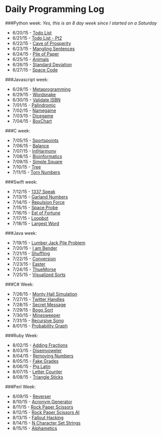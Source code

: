 # Daily Programming Log
###Python week:
*Yes, this is an 8 day week since I started on a Saturday*
* 6/20/15 - [Todo List](https://github.com/trvrsalom/dailyprogrammer/tree/master/Week_1/6_20_15)
* 6/21/15 - [Todo List - Pt2](https://github.com/trvrsalom/dailyprogrammer/tree/master/Week_1/6_21_15)
* 6/22/15 - [Cave of Prosperity](https://github.com/trvrsalom/dailyprogrammer/tree/master/Week_1/6_22_15)
* 6/23/15 - [Mangling Sentences](https://github.com/trvrsalom/dailyprogrammer/tree/master/Week_1/6_23_15)
* 6/24/15 - [Pile of Paper](https://github.com/trvrsalom/dailyprogrammer/tree/master/Week_1/6_24_15)
* 6/25/15 - [Animals](https://github.com/trvrsalom/dailyprogrammer/tree/master/Week_1/6_25_15)
* 6/26/15 - [Standard Deviation](https://github.com/trvrsalom/dailyprogrammer/tree/master/Week_1/6_26_15)
* 6/27/15 - [Space Code](https://github.com/trvrsalom/dailyprogrammer/tree/master/Week_1/6_27_15)

###Javascript week:
* 6/28/15 - [Metaprogramming](https://github.com/trvrsalom/dailyprogrammer/tree/master/Week_2/6_28_15)
* 6/29/15 - [Wordsnake](https://github.com/trvrsalom/dailyprogrammer/tree/master/Week_2/6_29_15)
* 6/30/15 - [Validate ISBN](https://github.com/trvrsalom/dailyprogrammer/tree/master/Week_2/6_30_15)
* 7/01/15 - [Palindromic](https://github.com/trvrsalom/dailyprogrammer/tree/master/Week_2/7_1_15)
* 7/02/15 - [Namegame](https://github.com/trvrsalom/dailyprogrammer/tree/master/Week_2/7_2_15)
* 7/03/15 - [Dicegame](https://github.com/trvrsalom/dailyprogrammer/tree/master/Week_2/7_3_15)
* 7/04/15 - [BoxChart](https://github.com/trvrsalom/dailyprogrammer/tree/master/Week_2/7_4_15)

###C week:
* 7/05/15 - [Sportspoints](https://github.com/trvrsalom/dailyprogrammer/tree/master/Week_3/7_5_15)
* 7/06/15 - [Balance](https://github.com/trvrsalom/dailyprogrammer/tree/master/Week_3/7_6_15)
* 7/07/15 - [IntHarmony](https://github.com/trvrsalom/dailyprogrammer/tree/master/Week_3/7_7_15)
* 7/08/15 - [Bioinformatics](https://github.com/trvrsalom/dailyprogrammer/tree/master/Week_3/7_8_15)
* 7/09/15 - [Simple Square](https://github.com/trvrsalom/dailyprogrammer/tree/master/Week_3/7_9_15)
* 7/10/15 - [Tree](https://github.com/trvrsalom/dailyprogrammer/tree/master/Week_3/7_10_15)
* 7/11/15 - [Torn Numbers](https://github.com/trvrsalom/dailyprogrammer/tree/master/Week_3/7_11_15)

###Swift week:
* 7/12/15 - [1337 Speak](https://github.com/trvrsalom/dailyprogrammer/tree/master/Week_4/7_12_15)
* 7/13/15 - [Garland Numbers](https://github.com/trvrsalom/dailyprogrammer/tree/master/Week_4/7_13_15)
* 7/14/15 - [Repulsion Force](https://github.com/trvrsalom/dailyprogrammer/tree/master/Week_4/7_14_15)
* 7/15/15 - [Space Probe](https://github.com/trvrsalom/dailyprogrammer/tree/master/Week_4/7_15_15)
* 7/16/15 - [Eel of Fortune](https://github.com/trvrsalom/dailyprogrammer/tree/master/Week_4/7_16_15)
* 7/17/15 - [Loopbot](https://github.com/trvrsalom/dailyprogrammer/tree/master/Week_4/7_17_15)
* 7/18/15 - [Largest Word](https://github.com/trvrsalom/dailyprogrammer/tree/master/Week_4/7_18_15)

###Java week:
* 7/19/15 - [Lumber Jack Pile Problem](https://github.com/trvrsalom/dailyprogrammer/tree/master/Week_5/7_19_15)
* 7/20/15 - [I am Bender](https://github.com/trvrsalom/dailyprogrammer/tree/master/Week_5/7_20_15)
* 7/21/15 - [Shuffling](https://github.com/trvrsalom/dailyprogrammer/tree/master/Week_5/7_21_15)
* 7/22/15 - [Conversion](https://github.com/trvrsalom/dailyprogrammer/tree/master/Week_5/7_22_15)
* 7/23/15 - [Easter](https://github.com/trvrsalom/dailyprogrammer/tree/master/Week_5/7_23_15)
* 7/24/15 - [ThueMorse](https://github.com/trvrsalom/dailyprogrammer/tree/master/Week_5/7_24_15)
* 7/25/15 - [Visualized Sorts](https://github.com/trvrsalom/dailyprogrammer/tree/master/Week_5/7_25_15)

###C# Week:
* 7/26/15 - [Monty Hall Simulation](https://github.com/trvrsalom/dailyprogrammer/tree/master/Week_6/7_26_15)
* 7/27/15 - [Twitter Handles](https://github.com/trvrsalom/dailyprogrammer/tree/master/Week_6/7_27_15)
* 7/28/15 - [Secret Message](https://github.com/trvrsalom/dailyprogrammer/tree/master/Week_6/7_28_15)
* 7/29/15 - [Bogo Sort](https://github.com/trvrsalom/dailyprogrammer/tree/master/Week_6/7_29_15)
* 7/30/15 - [Minesweeper](https://github.com/trvrsalom/dailyprogrammer/tree/master/Week_6/7_30_15)
* 7/31/15 - [Recursive Song](https://github.com/trvrsalom/dailyprogrammer/tree/master/Week_6/7_31_15)
* 8/01/15 - [Probability Graph](https://github.com/trvrsalom/dailyprogrammer/tree/master/Week_6/8_1_15)

###Ruby Week:
* 8/02/15 - [Adding Fractions](https://github.com/trvrsalom/dailyprogrammer/tree/master/Week_7/8_2_15)
* 8/03/15 - [Disemvoweler](https://github.com/trvrsalom/dailyprogrammer/tree/master/Week_7/8_3_15)
* 8/04/15 - [Removing Numbers](https://github.com/trvrsalom/dailyprogrammer/tree/master/Week_7/8_4_15)
* 8/05/15 - [Fake Grades](https://github.com/trvrsalom/dailyprogrammer/tree/master/Week_7/8_5_15)
* 8/06/15 - [Pig Latin](https://github.com/trvrsalom/dailyprogrammer/tree/master/Week_7/8_6_15)
* 8/07/15 - [Letter Counter](https://github.com/trvrsalom/dailyprogrammer/tree/master/Week_7/8_7_15)
* 8/08/15 - [Triangle Sticks](https://github.com/trvrsalom/dailyprogrammer/tree/master/Week_7/8_8_15)

###Perl Week:
* 8/09/15 - [Reverser](https://github.com/trvrsalom/dailyprogrammer/tree/master/Week_8/8_9_15)
* 8/10/15 - [Acronym Generator](https://github.com/trvrsalom/dailyprogrammer/tree/master/Week_8/8_10_15)
* 8/11/15 - [Rock Paper Scissors](https://github.com/trvrsalom/dailyprogrammer/tree/master/Week_8/8_11_15)
* 8/12/15 - [Rock Paper Scissors AI](https://github.com/trvrsalom/dailyprogrammer/tree/master/Week_8/8_12_15)
* 8/13/15 - [Fallout Hacking](https://github.com/trvrsalom/dailyprogrammer/tree/master/Week_8/8_13_15)
* 8/14/15 - [N Character Set Strings](https://github.com/trvrsalom/dailyprogrammer/tree/master/Week_8/8_14_15)
* 8/15/15 - [Alphametics](https://github.com/trvrsalom/dailyprogrammer/tree/master/Week_8/8_15_15)
